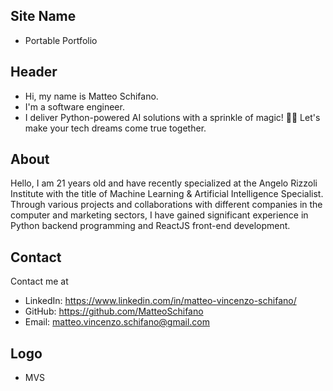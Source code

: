 ## Site Name
- Portable Portfolio

## Header
- Hi, my name is Matteo Schifano. 
- I'm a software engineer.
- I deliver Python-powered AI solutions with a sprinkle of magic! 🐍✨ Let's make your tech dreams come true together.

## About
Hello, I am 21 years old and have recently specialized at the Angelo Rizzoli Institute with the title of Machine Learning & Artificial Intelligence Specialist. Through various projects and collaborations with different companies in the computer and marketing sectors, I have gained significant experience in Python backend programming and ReactJS front-end development.

## Contact
Contact me at
- LinkedIn: https://www.linkedin.com/in/matteo-vincenzo-schifano/
- GitHub: https://github.com/MatteoSchifano
- Email: matteo.vincenzo.schifano@gmail.com

## Logo
- MVS